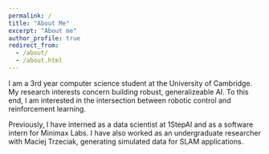 ```yaml
---
permalink: /
title: "About Me"
excerpt: "About me"
author_profile: true
redirect_from: 
  - /about/
  - /about.html
---
```


I am a 3rd year computer science student at the University of Cambridge. My research interests concern building robust, generalizeable AI. To this end, I am interested in the intersection between robotic control and reinforcement learning.

Previously, I have interned as a data scientist at 1StepAI and as a software intern for Minimax Labs. I have also worked as an undergraduate researcher with Maciej Trzeciak, generating simulated data for SLAM applications.
